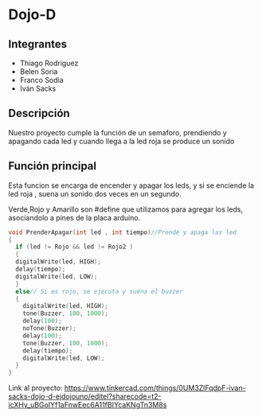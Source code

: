 # Dojo-D
## Integrantes 
- Thiago Rodriguez
- Belen Soria
- Franco Sodia
- Iván Sacks

## Descripción
Nuestro proyecto cumple la función de un semaforo, prendiendo y apagando cada led y cuando llega a la led roja se produce un sonido

## Función principal
Esta funcion se encarga de encender y apagar los leds, y si se enciende la led roja , suena un sonido dos veces en un segundo.

Verde,Rojo y Amarillo son #define que utilizamos para agregar los leds, asociandolo a pines de la placa arduino.

~~~ C (lenguaje en el que esta escrito)
void PrenderApagar(int led , int tiempo)//Prende y apaga las led
{
  if (led != Rojo && led != Rojo2 )
  {
  digitalWrite(led, HIGH);
  delay(tiempo);
  digitalWrite(led, LOW); 
  }
  else// Si es rojo, se ejecuta y suena el buzzer
  {
    digitalWrite(led, HIGH);
    tone(Buzzer, 100, 1000);
    delay(100);
    noTone(Buzzer);
    delay(100);
    tone(Buzzer, 100, 1000);
    delay(tiempo);
    digitalWrite(led, LOW); 
  }
}

~~~
  Link al proyecto: 
  https://www.tinkercad.com/things/0UM3ZlFqdpF-ivan-sacks-dojo-d-ejdojouno/editel?sharecode=t2-icXHy_uBGoIYf1aFnwEec6A11fBIYcaKNgTn3M8s
